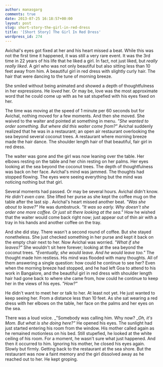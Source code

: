 ```yaml
---
author: manasgarg
comments: true
date: 2013-07-25 16:18:57+00:00
layout: post
slug: short-story-the-girl-in-red-dress
title: '[Short Story] The Girl In Red Dress'
wordpress_id: 274
---
```


Avichal's eyes got fixed at her and his heart missed a beat. While this was not the first time it happened, it was still a very rare event. It was the 3rd time in 22 years of his life that he liked a girl. In fact, not just liked, but _really really liked_. A girl who was not only beautiful but also sitting less than 10 feet away from him. A beautiful girl in red dress with slightly curly hair. The hair that were dancing to the tune of morning breeze.

She smiled without being animated and showed a depth of thoughtfulness in her expressions. He _loved_ her. Or may be, love was the most approximate word that he could come up with as he sat stupefied with his eyes fixed on her.

The time was moving at the speed of 1 minute per 60 seconds but for Avichal, nothing moved for a few moments. And then she moved. She waived to the waiter and pointed at something in menu. _"She wanted to order something. But where did this waiter come from?"_ Avichal suddenly realized that he was in a restaurant; an open air restaurant overlooking the sea beyond several coconut trees. A restaurant where morning breeze made the hair dance. The shoulder length hair of that beautiful, fair girl in red dress.

The waiter was gone and the girl was now leaning over the table. Her elbows resting on the table and her chin resting on her palms. Her eyes looking at the sea beyond the coconut trees. The depth of thoughtfulness was back on her face. Avichal's mind was jammed. The thoughts had stopped flowing. The eyes were seeing everything but the mind was noticing nothing but that girl.

Several moments had passed. Or may be several hours. Avichal didn't know. _He didn't even care._ She lifted her purse as she kept the coffee mug on the table after the last sip . Avichal's heart missed another beat. _"Was she about to leave?"_ He was dumbstruck. _"It was so early. Why doesn't she order one more coffee. Or just sit there looking at the sea."_ How he wished that the waiter would come back right now; just appear out of thin air with a tray in his hands and another coffee on the tray.

And she did stay. There wasn't a second round of coffee. But she stayed nonetheless. She just checked something in her purse and kept it back on the empty chair next to her. Now Avichal was worried. _"What if she leaves?"_ She wouldn't sit here forever; looking at the sea beyond the coconut trees. _"Eventually, she would leave. And he would leave too."_ The thought made him restless. His mind was flooded with many thoughts. All of them answering a single question: how could he continue to see her? Even when the morning breeze had stopped, and he had left Goa to attend to his work in Bangalore, and the beautiful girl in red dress with shoulder length hair had gone back to where she came from, how could he continue to keep her in the views of his eyes. _"How?"_

He didn't want to meet her or talk to her. At least not yet. He just wanted to keep seeing her. From a distance less than 10 feet. As she sat wearing a red dress with her elbows on the table, her face on the palms and her eyes on the sea.

There was a loud voice. _"Somebody was calling him. Why now? __Oh, it's Mom. But what is she doing here?"_ He opened his eyes. The sunlight had just started entering his room from the window. His mother called again as he remained motionless on his bed. Still stupefied, he looked at the white ceiling of his room. For a moment, he wasn't sure what just happened. And then it occurred to him. Ignoring his mother, he closed his eyes again. Slowly but firmly. Getting back to the restaurant at the sea shore. But the restaurant was now a faint memory and the girl dissolved away as he reached out to her. He kept groping.
